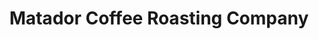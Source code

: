 ---
title: "Matador Coffee Roasting Company"
url: /flagstaff/matador-coffee-roasting-company/
shop: Kaffee
---